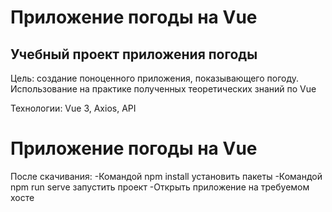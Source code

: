 # Приложение погоды на Vue

## Учебный проект приложения погоды

Цель: создание поноценного приложения, показывающего погоду. Использование на практике полученных теоретических знаний по Vue

Технологии: Vue 3, Axios, API


# Приложение погоды на Vue

После скачивания:
-Командой npm install установить пакеты
-Командой npm run serve запустить проект
-Открыть приложение на требуемом хосте
